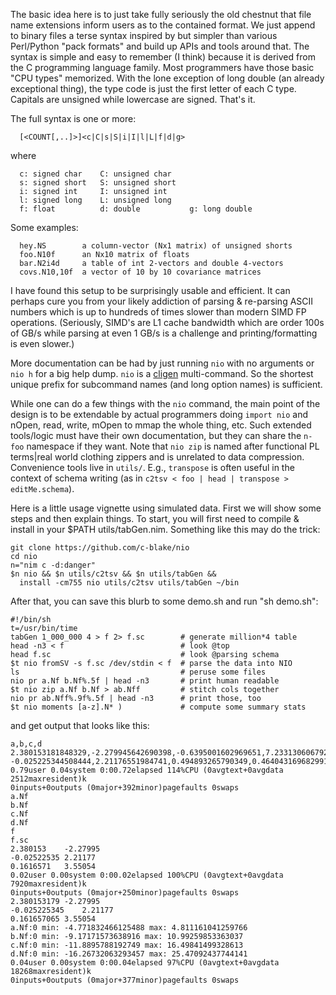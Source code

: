 The basic idea here is to just take fully seriously the old chestnut that file
name extensions inform users as to the contained format.  We just append to
binary files a terse syntax inspired by but simpler than various Perl/Python
"pack formats" and build up APIs and tools around that.  The syntax is simple
and easy to remember (I think) because it is derived from the C programming
language family.  Most programmers have those basic "CPU types" memorized.
With the lone exception of long double (an already exceptional thing), the type
code is just the first letter of each C type.  Capitals are unsigned while
lowercase are signed.  That's it.

The full syntax is one or more:
```
  [<COUNT[,..]>]<c|C|s|S|i|I|l|L|f|d|g>
```
where
```
  c: signed char    C: unsigned char
  s: signed short   S: unsigned short
  i: signed int     I: unsigned int
  l: signed long    L: unsigned long
  f: float          d: double           g: long double
```

Some examples:
```
  hey.NS        a column-vector (Nx1 matrix) of unsigned shorts
  foo.N10f      an Nx10 matrix of floats
  bar.N2i4d     a table of int 2-vectors and double 4-vectors
  covs.N10,10f  a vector of 10 by 10 covariance matrices
```

I have found this setup to be surprisingly usable and efficient.  It can perhaps
cure you from your likely addiction of parsing & re-parsing ASCII numbers which
is up to hundreds of times slower than modern SIMD FP operations.  (Seriously,
SIMD's are L1 cache bandwidth which are order 100s of GB/s while parsing at even
1 GB/s is a challenge and printing/formatting is even slower.)

More documentation can be had by just running `nio` with no arguments or `nio h`
for a big help dump.  `nio` is a [cligen](https://github.com/c-blake/cligen)
multi-command.  So the shortest unique prefix for subcommand names (and long
option names) is sufficient.

While one can do a few things with the `nio` command, the main point of the
design is to be extendable by actual programmers doing `import nio` and nOpen,
read, write, mOpen to mmap the whole thing, etc.  Such extended tools/logic must
have their own documentation, but they can share the `n-foo` namespace if they
want.  Note that `nio zip` is named after functional PL terms|real world
clothing zippers and is unrelated to data compression.  Convenience tools live
in `utils/`.  E.g., `transpose` is often useful in the context of schema writing
(as in `c2tsv < foo | head | transpose > editMe.schema`).

Here is a little usage vignette using simulated data.  First we will show some
steps and then explain things.  To start, you will first need to compile &
install in your $PATH utils/tabGen.nim.  Something like this may do the trick:

```
git clone https://github.com/c-blake/nio
cd nio
n="nim c -d:danger"
$n nio && $n utils/c2tsv && $n utils/tabGen &&
  install -cm755 nio utils/c2tsv utils/tabGen ~/bin
```
After that, you can save this blurb to some demo.sh and run "sh demo.sh":
```
#!/bin/sh
t=/usr/bin/time
tabGen 1_000_000 4 > f 2> f.sc        # generate million*4 table
head -n3 < f                          # look @top
head f.sc                             # look @parsing schema
$t nio fromSV -s f.sc /dev/stdin < f  # parse the data into NIO
ls                                    # peruse some files
nio pr a.Nf b.Nf%.5f | head -n3       # print human readable
$t nio zip a.Nf b.Nf > ab.Nff         # stitch cols together
nio pr ab.Nff%.9f%.5f | head -n3      # print those, too
$t nio moments [a-z].N* )             # compute some summary stats
```
and get output that looks like this:
```
a,b,c,d
2.380153181848329,-2.279945642690398,-0.6395001602969651,7.233130606792596
-0.025225344508444,2.21176551984741,0.494893265790349,0.4640431696829914
0.79user 0.04system 0:00.72elapsed 114%CPU (0avgtext+0avgdata 2512maxresident)k
0inputs+0outputs (0major+392minor)pagefaults 0swaps
a.Nf
b.Nf
c.Nf
d.Nf
f
f.sc
2.380153	-2.27995
-0.02522535	2.21177
0.1616571	3.55054
0.02user 0.00system 0:00.02elapsed 100%CPU (0avgtext+0avgdata 7920maxresident)k
0inputs+0outputs (0major+250minor)pagefaults 0swaps
2.380153179	-2.27995
-0.025225345	2.21177
0.161657065	3.55054
a.Nf:0 min: -4.771832466125488 max: 4.811161041259766
b.Nf:0 min: -9.17171573638916 max: 10.99259853363037
c.Nf:0 min: -11.8895788192749 max: 16.49841499328613
d.Nf:0 min: -16.26732063293457 max: 25.47092437744141
0.04user 0.00system 0:00.04elapsed 97%CPU (0avgtext+0avgdata 18268maxresident)k
0inputs+0outputs (0major+377minor)pagefaults 0swaps
```
